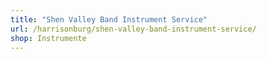 ```yaml
---
title: "Shen Valley Band Instrument Service"
url: /harrisonburg/shen-valley-band-instrument-service/
shop: Instrumente
---
```

